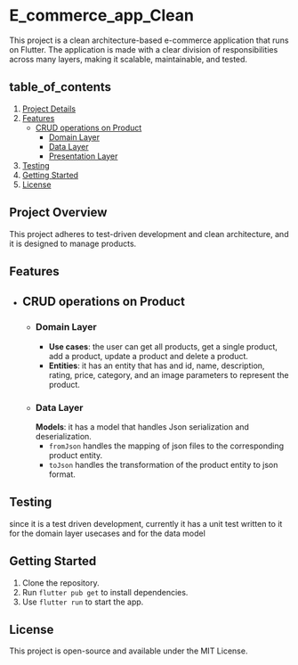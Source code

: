 # E_commerce_app_Clean

This project is a clean architecture-based e-commerce application that runs on Flutter. The application is made with a clear division of responsibilities across many layers, making it scalable, maintainable, and tested.

## table_of_contents
1. [Project Details](#project-overview)
2. [Features](#features)
   - [CRUD operations on Product](#CRUD-operations-on-Product)
       - [Domain Layer](#domain-layer)
       - [Data Layer](#data-layer)
       - [Presentation Layer](#presentation-layer)
3. [Testing](#testing)
4. [Getting Started](#getting-started)
6. [License](#license)

## Project Overview

This project adheres to test-driven development and clean architecture, and it is designed to manage products.

## Features 
 - ## CRUD operations on Product
    - ### Domain Layer
       - **Use cases**:  the user can get all products, get a single product, add a product, update a product and delete a product.
       - **Entities**: it has an entity that has and id, name, description, rating, price, category, and an image parameters to represent the product.
    - ### Data Layer
      **Models**: it has a model that handles Json serialization and deserialization.
         - `fromJson` handles the mapping of json files to the corresponding product entity.
         - `toJson` handles the transformation of the product entity to json format.
## Testing

since it is a test driven development, currently it has a unit test written to it for the domain layer usecases and for the data model

## Getting Started

1. Clone the repository.
2. Run `flutter pub get` to install dependencies.
3. Use `flutter run` to start the app.

## License

This project is open-source and available under the MIT License.
   
